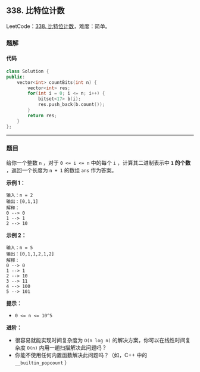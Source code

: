 ## 338. 比特位计数

LeetCode：[338. 比特位计数](https://leetcode.cn/problems/counting-bits/)，难度：简单。

### 题解

#### 代码

```c++
class Solution {
public:
    vector<int> countBits(int n) {
        vector<int> res;
        for(int i = 0; i <= n; i++) {
            bitset<17> b(i); 
            res.push_back(b.count());
        }
        return res;
    }
};
```



---



### 题目

给你一个整数 `n` ，对于 `0 <= i <= n` 中的每个 `i` ，计算其二进制表示中 **`1` 的个数** ，返回一个长度为 `n + 1` 的数组 `ans` 作为答案。

 

**示例 1：**

```
输入：n = 2
输出：[0,1,1]
解释：
0 --> 0
1 --> 1
2 --> 10
```

**示例 2：**

```
输入：n = 5
输出：[0,1,1,2,1,2]
解释：
0 --> 0
1 --> 1
2 --> 10
3 --> 11
4 --> 100
5 --> 101
```

 

**提示：**

- `0 <= n <= 10^5`

 

**进阶：**

- 很容易就能实现时间复杂度为 `O(n log n)` 的解决方案，你可以在线性时间复杂度 `O(n)` 内用一趟扫描解决此问题吗？
- 你能不使用任何内置函数解决此问题吗？（如，C++ 中的 `__builtin_popcount` ）


